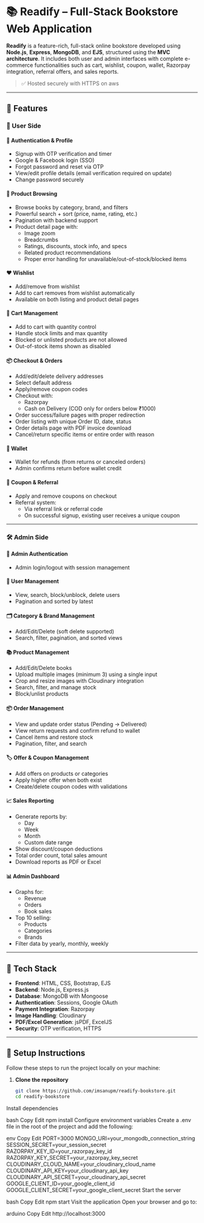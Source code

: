 # 📚 Readify – Full-Stack Bookstore Web Application

**Readify** is a feature-rich, full-stack online bookstore developed using **Node.js**, **Express**, **MongoDB**, and **EJS**, structured using the **MVC architecture**. It includes both user and admin interfaces with complete e-commerce functionalities such as cart, wishlist, coupon, wallet, Razorpay integration, referral offers, and sales reports.

> ✅ Hosted securely with HTTPS on aws

---

## 🚀 Features

### 👤 User Side

#### 🧾 Authentication & Profile
- Signup with OTP verification and timer
- Google & Facebook login (SSO)
- Forgot password and reset via OTP
- View/edit profile details (email verification required on update)
- Change password securely

#### 📘 Product Browsing
- Browse books by category, brand, and filters
- Powerful search + sort (price, name, rating, etc.)
- Pagination with backend support
- Product detail page with:
  - Image zoom
  - Breadcrumbs
  - Ratings, discounts, stock info, and specs
  - Related product recommendations
  - Proper error handling for unavailable/out-of-stock/blocked items

#### ❤️ Wishlist
- Add/remove from wishlist
- Add to cart removes from wishlist automatically
- Available on both listing and product detail pages

#### 🛒 Cart Management
- Add to cart with quantity control
- Handle stock limits and max quantity
- Blocked or unlisted products are not allowed
- Out-of-stock items shown as disabled

#### 📦 Checkout & Orders
- Add/edit/delete delivery addresses
- Select default address
- Apply/remove coupon codes
- Checkout with:
  - Razorpay
  - Cash on Delivery (COD only for orders below ₹1000)
- Order success/failure pages with proper redirection
- Order listing with unique Order ID, date, status
- Order details page with PDF invoice download
- Cancel/return specific items or entire order with reason

#### 👛 Wallet
- Wallet for refunds (from returns or canceled orders)
- Admin confirms return before wallet credit

#### 🎁 Coupon & Referral
- Apply and remove coupons on checkout
- Referral system:
  - Via referral link or referral code
  - On successful signup, existing user receives a unique coupon

---

### 🛠️ Admin Side

#### 🔐 Admin Authentication
- Admin login/logout with session management

#### 👥 User Management
- View, search, block/unblock, delete users
- Pagination and sorted by latest

#### 🗂 Category & Brand Management
- Add/Edit/Delete (soft delete supported)
- Search, filter, pagination, and sorted views

#### 📚 Product Management
- Add/Edit/Delete books
- Upload multiple images (minimum 3) using a single input
- Crop and resize images with Cloudinary integration
- Search, filter, and manage stock
- Block/unlist products

#### 📦 Order Management
- View and update order status (Pending → Delivered)
- View return requests and confirm refund to wallet
- Cancel items and restore stock
- Pagination, filter, and search

#### 🏷️ Offer & Coupon Management
- Add offers on products or categories
- Apply higher offer when both exist
- Create/delete coupon codes with validations

#### 📈 Sales Reporting
- Generate reports by:
  - Day
  - Week
  - Month
  - Custom date range
- Show discount/coupon deductions
- Total order count, total sales amount
- Download reports as PDF or Excel

#### 📊 Admin Dashboard
- Graphs for:
  - Revenue
  - Orders
  - Book sales
- Top 10 selling:
  - Products
  - Categories
  - Brands
- Filter data by yearly, monthly, weekly

---

## 🧰 Tech Stack

- **Frontend**: HTML, CSS, Bootstrap, EJS
- **Backend**: Node.js, Express.js
- **Database**: MongoDB with Mongoose
- **Authentication**: Sessions, Google OAuth
- **Payment Integration**: Razorpay
- **Image Handling**: Cloudinary
- **PDF/Excel Generation**: jsPDF, ExcelJS
- **Security**: OTP verification, HTTPS

---

## 🔧 Setup Instructions

Follow these steps to run the project locally on your machine:

1. **Clone the repository**
   ```bash
   git clone https://github.com/imsanupm/readify-bookstore.git
   cd readify-bookstore
Install dependencies

bash
Copy
Edit
npm install
Configure environment variables
Create a .env file in the root of the project and add the following:

env
Copy
Edit
PORT=3000
MONGO_URI=your_mongodb_connection_string
SESSION_SECRET=your_session_secret
RAZORPAY_KEY_ID=your_razorpay_key_id
RAZORPAY_KEY_SECRET=your_razorpay_key_secret
CLOUDINARY_CLOUD_NAME=your_cloudinary_cloud_name
CLOUDINARY_API_KEY=your_cloudinary_api_key
CLOUDINARY_API_SECRET=your_cloudinary_api_secret
GOOGLE_CLIENT_ID=your_google_client_id
GOOGLE_CLIENT_SECRET=your_google_client_secret
Start the server

bash
Copy
Edit
npm start
Visit the application
Open your browser and go to:

arduino
Copy
Edit
http://localhost:3000
